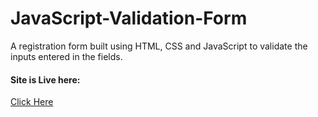 # JavaScript-Validation-Form
A registration form built using HTML, CSS and JavaScript to validate the inputs entered in the fields.
<h4>Site is Live here:</h4>
<a href="https://rohanug21cs.github.io/JavaScript-Validation-Form/"> Click Here</a>
